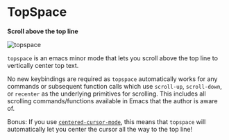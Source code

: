 # TopSpace
**Scroll above the top line**

![topspace](https://user-images.githubusercontent.com/12535207/154770200-0b3edcd8-8036-40c7-910f-d5b3a1c3b4df.gif)


`topspace` is an emacs minor mode that lets you scroll above the top line to vertically center top text.

No new keybindings are required as `topspace` automatically works for any
commands or subsequent function calls which use `scroll-up`, `scroll-down`,
or `recenter` as the underlying primitives for scrolling. This includes all
scrolling commands/functions available in Emacs that the author is aware of.

Bonus: If you use [`centered-cursor-mode`][3], this means that `topspace` will automatically let you center the cursor all the way to the top line!


<!-- # Installation -->
<!-- Save the file from this repository named `"topspace.el"` into a directory of your choice, then install it using [`use-package`][2] by adding the following lines to your [`init file`][1]: -->

<!-- ``` -->
<!-- (use-package topspace :load-path "<directory>") -->
<!-- ``` -->

<!-- Above, `<directory>` should be the path to the directory in which you saved the `"topspace.el"` file. -->

<!-- # Usage -->
<!-- After restarting Emacs, you can now activate or deactivate the mode by typing <kbd>M-x topspace-mode</kbd>. -->

<!-- You can also globally enable the minor mode either manually by typing <kbd>M-x global-topspace-mode</kbd>, or on init by changing the `use-package` code to the following to your init file: -->

<!-- ``` -->
<!-- (use-package topspace -->
<!--   :load-path "<directory>" -->
<!--   :config (global-topspace-mode)) -->
<!-- ``` -->


  [1]: https://www.gnu.org/software/emacs/manual/html_node/emacs/Init-File.html
  [2]: https://github.com/jwiegley/use-package
  [3]: https://github.com/emacsmirror/centered-cursor-mode
